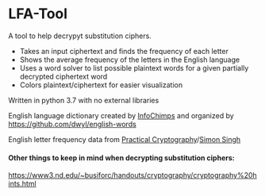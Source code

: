 # LFA-Tool
A tool to help decrypyt substitution ciphers.

* Takes an input ciphertext and finds the frequency of each letter
* Shows the average frequency of the letters in the English language
* Uses a word solver to list possible plaintext words for a given partially decrypted ciphertext word
* Colors plaintext/ciphertext for easier visualization

Written in python 3.7 with no external libraries

English language dictionary created by [InfoChimps](https://web.archive.org/web/20131118073324/http://www.infochimps.com/datasets/word-list-350000-simple-english-words-excel-readable) and organized by https://github.com/dwyl/english-words

English letter frequency data from [Practical Cryptography](http://practicalcryptography.com/ciphers/simple-substitution-cipher/)/[Simon Singh](https://simonsingh.net/The_Black_Chamber/)

#### Other things to keep in mind when decrypting substitution ciphers:
https://www3.nd.edu/~busiforc/handouts/cryptography/cryptography%20hints.html

